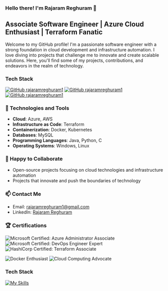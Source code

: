 ### Hello there! I'm Rajaram Reghuram 👋

## Associate Software Engineer | Azure Cloud Enthusiast | Terraform Fanatic

Welcome to my GitHub profile! I'm a passionate software engineer with a strong foundation in cloud development and infrastructure automation. I love diving into projects that challenge me to innovate and create scalable solutions. Here, you'll find some of my projects, contributions, and endeavors in the realm of technology.

### Tech Stack
[![GitHub rajaramreghuram1](https://img.shields.io/badge/Azure-0089D6?style=for-the-badge&logo=microsoftazure&logoColor=white)](https://azure.microsoft.com/)
[![GitHub rajaramreghuram1](https://img.shields.io/badge/Terraform-623CE4?style=for-the-badge&logo=terraform&logoColor=white)](https://www.terraform.io/)
[![GitHub rajaramreghuram1](https://img.shields.io/badge/Docker-2496ED?style=for-the-badge&logo=docker&logoColor=white)](https://www.docker.com/)

### 🔧 Technologies and Tools

- **Cloud**: Azure, AWS
- **Infrastructure as Code**: Terraform
- **Containerization**: Docker, Kubernetes
- **Databases**: MySQL
- **Programming Languages**: Java, Python, C
- **Operating Systems**: Windows, Linux

### 👯 Happy to Collaborate 

- Open-source projects focusing on cloud technologies and infrastructure automation
- Projects that innovate and push the boundaries of technology

### 📫 Contact Me

- Email: rajaramreghuram1@gmail.com
- LinkedIn: [Rajaram Reghuram](https://www.linkedin.com/in/rajaram-reghuram/)

### 🏆 Certifications


![Microsoft Certified: Azure Administrator Associate](https://img.shields.io/badge/Microsoft%20Certified-Azure%20Administrator%20Associate-0089D6?style=for-the-badge)
![Microsoft Certified: DevOps Engineer Expert](https://img.shields.io/badge/Microsoft%20Certified-DevOps%20Engineer%20Expert-0089D6?style=for-the-badge)
![HashiCorp Certified: Terraform Associate](https://img.shields.io/badge/HashiCorp%20Certified-Terraform%20Associate-623CE4?style=for-the-badge)

![Docker Enthusiast](https://img.shields.io/badge/Docker-Enthusiast-2496ED?style=for-the-badge)
![Cloud Computing Advocate](https://img.shields.io/badge/Cloud%20Computing-Advocate-0089D6?style=for-the-badge)

### Tech Stack
[![My Skills](https://skillicons.dev/icons?i=azure,terraform,kubernetes,docker,java,py,mysql,c)](https://skillicons.dev)
